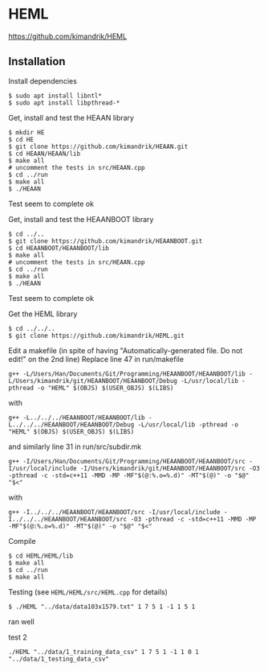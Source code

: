 # HEML
https://github.com/kimandrik/HEML

## Installation
Install dependencies
```console
$ sudo apt install libntl*
$ sudo apt install libpthread-*
```

Get, install and test the HEAAN library
```console
$ mkdir HE
$ cd HE
$ git clone https://github.com/kimandrik/HEAAN.git
$ cd HEAAN/HEAAN/lib
$ make all
# uncomment the tests in src/HEAAN.cpp
$ cd ../run
$ make all
$ ./HEAAN
```
Test seem to complete ok

Get, install and test the HEAANBOOT library
```console
$ cd ../..
$ git clone https://github.com/kimandrik/HEAANBOOT.git
$ cd HEAANBOOT/HEAANBOOT/lib
$ make all
# uncomment the tests in src/HEAAN.cpp
$ cd ../run
$ make all
$ ./HEAAN
```
Test seem to complete ok


Get the HEML library
```console
$ cd ../../..
$ git clone https://github.com/kimandrik/HEML.git
```
Edit a makefile (in spite of having "Automatically-generated file. Do not edit!" on the 2nd line)
Replace line 47 in run/makefile
```make
g++ -L/Users/Han/Documents/Git/Programming/HEAANBOOT/HEAANBOOT/lib -L/Users/kimandrik/git/HEAANBOOT/HEAANBOOT/Debug -L/usr/local/lib -pthread -o "HEML" $(OBJS) $(USER_OBJS) $(LIBS)
```

with
```make
g++ -L../../../HEAANBOOT/HEAANBOOT/lib -L../../../HEAANBOOT/HEAANBOOT/Debug -L/usr/local/lib -pthread -o "HEML" $(OBJS) $(USER_OBJS) $(LIBS)
```

and similarly line 31 in run/src/subdir.mk
```make
g++ -I/Users/Han/Documents/Git/Programming/HEAANBOOT/HEAANBOOT/src -I/usr/local/include -I/Users/kimandrik/git/HEAANBOOT/HEAANBOOT/src -O3 -pthread -c -std=c++11 -MMD -MP -MF"$(@:%.o=%.d)" -MT"$(@)" -o "$@" "$<"
```

with
```
g++ -I../../../HEAANBOOT/HEAANBOOT/src -I/usr/local/include -I../../../HEAANBOOT/HEAANBOOT/src -O3 -pthread -c -std=c++11 -MMD -MP -MF"$(@:%.o=%.d)" -MT"$(@)" -o "$@" "$<"
```
        
Compile
```console
$ cd HEML/HEML/lib
$ make all
$ cd ../run
$ make all
```

Testing (see ```HEML/HEML/src/HEML.cpp``` for details)
```console
$ ./HEML "../data/data103x1579.txt" 1 7 5 1 -1 1 5 1
```
ran well

test 2
```console
./HEML "../data/1_training_data_csv" 1 7 5 1 -1 1 0 1 "../data/1_testing_data_csv"
```





